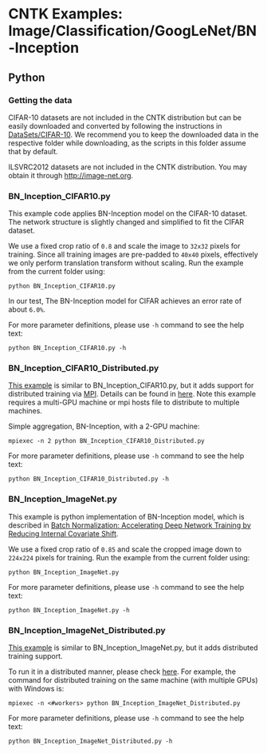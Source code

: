# CNTK Examples: Image/Classification/GoogLeNet/BN-Inception

## Python

### Getting the data

CIFAR-10 datasets are not included in the CNTK distribution but can be easily downloaded and converted by following the instructions in [DataSets/CIFAR-10](../../../DataSets/CIFAR-10). We recommend you to keep the downloaded data in the respective folder while downloading, as the scripts in this folder assume that by default.

ILSVRC2012 datasets are not included in the CNTK distribution. You may obtain it through http://image-net.org.

### BN_Inception_CIFAR10.py

This example code applies BN-Inception model on the CIFAR-10 dataset. The network structure is slightly changed and simplified to fit the CIFAR dataset.

We use a fixed crop ratio of `0.8` and scale the image to `32x32` pixels for training. Since all training images are pre-padded to `40x40` pixels, effectively we only perform translation transform without scaling. Run the example from the current folder using:

`python BN_Inception_CIFAR10.py`

In our test, The BN-Inception model for CIFAR achieves an error rate of about `6.0%`.

For more parameter definitions, please use `-h` command to see the help text:

`python BN_Inception_CIFAR10.py -h`

### BN_Inception_CIFAR10_Distributed.py

[This example](./BN_Inception_CIFAR10_Distributed.py) is similar to BN_Inception_CIFAR10.py, but it adds support for distributed training via [MPI](https://en.wikipedia.org/wiki/Message_Passing_Interface). Details can be found in [here](https://docs.microsoft.com/en-us/cognitive-toolkit/Multiple-GPUs-and-machines#42-running-parallel-training-with-python).
Note this example requires a multi-GPU machine or mpi hosts file to distribute to multiple machines.

Simple aggregation, BN-Inception, with a 2-GPU machine:

`mpiexec -n 2 python BN_Inception_CIFAR10_Distributed.py`

For more parameter definitions, please use `-h` command to see the help text:

`python BN_Inception_CIFAR10_Distributed.py -h`

### BN_Inception_ImageNet.py

This example is python implementation of BN-Inception model, which is described in [Batch Normalization: Accelerating Deep Network Training by Reducing Internal Covariate Shift](https://arxiv.org/abs/1502.03167).

We use a fixed crop ratio of `0.85` and scale the cropped image down to `224x224` pixels for training. Run the example from the current folder using:

`python BN_Inception_ImageNet.py`

For more parameter definitions, please use `-h` command to see the help text:

`python BN_Inception_ImageNet.py -h`

### BN_Inception_ImageNet_Distributed.py

[This example](./BN_Inception_ImageNet_Distributed.py) is similar to BN_Inception_ImageNet.py, but it adds distributed training support.

To run it in a distributed manner, please check [here](https://docs.microsoft.com/en-us/cognitive-toolkit/Multiple-GPUs-and-machines#42-running-parallel-training-with-python). For example, the command for distributed training on the same machine (with multiple GPUs) with Windows is:

`mpiexec -n <#workers> python BN_Inception_ImageNet_Distributed.py`

For more parameter definitions, please use `-h` command to see the help text:

`python BN_Inception_ImageNet_Distributed.py -h`